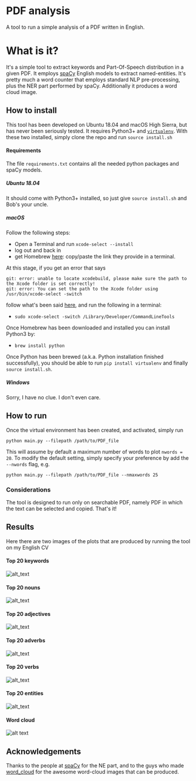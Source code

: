 # PDF analysis
A tool to run a simple analysis of a PDF written in English.

# What is it?
It's a simple tool to extract keywords and Part-Of-Speech distribution 
in a given PDF. It employs
[spaCy](https://github.com/explosion/spaCy) English models 
to extract named-entities.
It's pretty much a word counter that employs 
standard NLP pre-processing, plus the NER part performed by spaCy. 
Additionally it produces a word cloud image. 

## How to install
This tool has been developed on Ubuntu 18.04 and macOS High Sierra, but 
has never been seriously tested. 
It requires Python3+ and [`virtualenv`](https://github.com/pypa/virtualenv). 
With these two installed, simply clone the repo and run `source install.sh`

#### Requirements
The file `requirements.txt` contains all the needed python packages and spaCy models.

##### Ubuntu 18.04 
It should come with Python3+ installed, so just give 
`source install.sh` and Bob's your uncle.

##### macOS
Follow the following steps: 

* Open a Terminal and run `xcode-select --install`
* log out and back in
* get Homebrew [here](https://brew.sh/): 
copy/paste the link they provide in a terminal. 

At this stage, if you get an error that says

```
git: error: unable to locate xcodebuild, please make sure the path to the Xcode folder is set correctly!
git: error: You can set the path to the Xcode folder using /usr/bin/xcode-select -switch
```

follow what's been said 
[here](https://stackoverflow.com/questions/19647788/git-error-unable-to-locate-xcodebuild-after-a-fresh-os-x-mavericks-upgrade), 
and run the following in a terminal:

* `sudo xcode-select -switch /Library/Developer/CommandLineTools`

Once Homebrew has been downloaded and installed you can install Python3 by:

* `brew install python`

Once Python has been brewed
(a.k.a. Python installation finished successfully), 
you should be able to run `pip install virtualenv` 
and finally `source install.sh`.

##### Windows
Sorry, I have no clue. I don't even care.

## How to run
Once the virtual environment has been created, and activated, simply run 
```
python main.py --filepath /path/to/PDF_file
```
This will assume by default a maximum number of words to plot `nwords = 20`.
To modify the default setting, simply specify your preference by add the `--nwords` flag, e.g.
```
python main.py --filepath /path/to/PDF_file --nmaxwords 25
```

### Considerations 
The tool is designed to run only on searchable PDF, namely PDF in which the text can be selected and copied. 
That's it!

## Results 
Here there are two images of the plots that are produced 
by running the tool on my English CV

#### Top 20 keywords
![alt_text](https://raw.githubusercontent.com/fabriziomiano/UzaiKeyFire/master/sample/kwords_count.png)

#### Top 20 nouns
![alt_text](https://raw.githubusercontent.com/fabriziomiano/UzaiKeyFire/master/sample/nouns.png)

#### Top 20 adjectives
![alt_text](https://raw.githubusercontent.com/fabriziomiano/UzaiKeyFire/master/sample/adjectives.png)

#### Top 20 adverbs
![alt_text](https://raw.githubusercontent.com/fabriziomiano/UzaiKeyFire/master/sample/adverbs.png)

#### Top 20 verbs
![alt_text](https://raw.githubusercontent.com/fabriziomiano/UzaiKeyFire/master/sample/verbs.png)

#### Top 20 entities
![alt_text](https://raw.githubusercontent.com/fabriziomiano/UzaiKeyFire/master/sample/entities.png)

#### Word cloud 

![alt text](https://raw.githubusercontent.com/fabriziomiano/UzaiKeyFire/master/sample/wordcloud.png)
## Acknowledgements
Thanks to the people at [spaCy](https://github.com/explosion/spaCy)
for the NE part, and to the guys who made 
[word_cloud](https://amueller.github.io/word_cloud) for the awesome word-cloud images
that can be produced.
